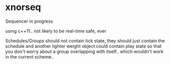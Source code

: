 xnorseq
=======

Sequencer in progress

using c++11.. not likely to be real-time safe, ever


Schedules/Groups should not contain tick state, they should just contain the
schedule and another lighter weight object could contain play state so that 
you don't worry about a group overlapping with itself.. which wouldn't work in
the current scheme..

